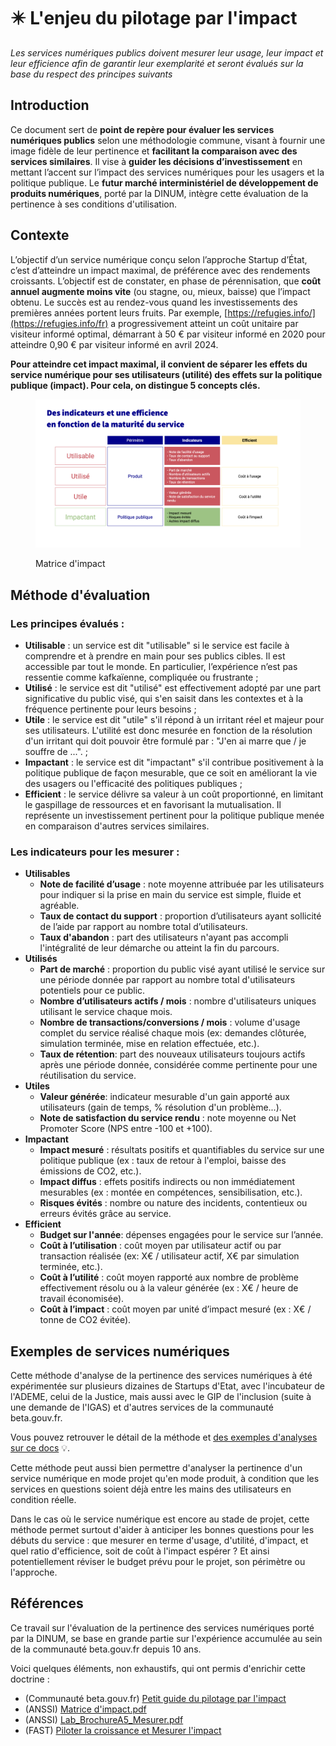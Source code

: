 # ✴️ L'enjeu du pilotage par l'impact

_Les services numériques publics doivent mesurer leur usage, leur impact et leur efficience afin de garantir leur exemplarité et seront évalués sur la base du respect des principes suivants_

## Introduction

Ce document sert de **point de repère pour évaluer les services numériques publics** selon une méthodologie commune, visant à fournir une image fidèle de leur pertinence et **facilitant la comparaison avec des services similaires**. Il vise à **guider les décisions d’investissement** en mettant l’accent sur l’impact des services numériques pour les usagers et la politique publique. Le **futur marché interministériel de développement de produits numériques**, porté par la DINUM, intègre cette évaluation de la pertinence à ses conditions d'utilisation.

## Contexte

L’objectif d’un service numérique conçu selon l’approche Startup d’État, c’est d’atteindre un impact maximal, de préférence avec des rendements croissants. L’objectif est de constater, en phase de pérennisation, que **coût annuel augmente moins vite** (ou stagne, ou, mieux, baisse) que l’impact obtenu. Le succès est au rendez-vous quand les investissements des premières années portent leurs fruits. Par exemple, [https://refugies.info/](https://refugies.info/fr) a progressivement atteint un coût unitaire par visiteur informé optimal, démarrant à 50 € par visiteur informé en 2020 pour atteindre 0,90 € par visiteur informé en avril 2024.

**Pour atteindre cet impact maximal, il convient de séparer les effets du service numérique pour ses utilisateurs (utilité) des effets sur la politique publique (impact). Pour cela, on distingue 5 concepts clés.**

<figure><img src="../../.gitbook/assets/Matrice_Impact_V2.png" alt=""><figcaption><p>Matrice d'impact</p></figcaption></figure>

## Méthode d'évaluation

### Les principes évalués :

* **Utilisable** : un service est dit "utilisable" si le service est facile à comprendre et à prendre en main pour ses publics cibles. Il est accessible par tout le monde. En particulier, l’expérience n’est pas ressentie comme kafkaïenne, compliquée ou frustrante ;
* **Utilisé** : le service est dit "utilisé" est effectivement adopté par une part significative du public visé, qui s'en saisit dans les contextes et à la fréquence pertinente pour leurs besoins ;
* **Utile** : le service est dit "utile" s'il répond à un irritant réel et majeur pour ses utilisateurs. L'utilité est donc mesurée en fonction de la résolution d'un irritant qui doit pouvoir être formulé par : "J'en ai marre que / je souffre de ...". ;
* **Impactant** : le service est dit "impactant" s'il contribue positivement à la politique publique de façon mesurable, que ce soit en améliorant la vie des usagers ou l'efficacité des politiques publiques ;
* **Efficient** : le service délivre sa valeur à un coût proportionné, en limitant le gaspillage de ressources et en favorisant la mutualisation. Il représente un investissement pertinent pour la politique publique menée en comparaison d'autres services similaires.

### Les indicateurs pour les mesurer :

* **Utilisables**
  * **Note de facilité d’usage** : note moyenne attribuée par les utilisateurs pour indiquer si la prise en main du service est simple, fluide et agréable.
  * **Taux de contact du support** : proportion d’utilisateurs ayant sollicité de l’aide par rapport au nombre total d’utilisateurs.
  * **Taux d'abandon** : part des utilisateurs n'ayant pas accompli l'intégralité de leur démarche ou atteint la fin du parcours.
* **Utilisés**
  * **Part de marché** : proportion du public visé ayant utilisé le service sur une période donnée par rapport au nombre total d'utilisateurs potentiels pour ce public.
  * **Nombre d’utilisateurs actifs / mois** : nombre d'utilisateurs uniques utilisant le service chaque mois.
  * **Nombre de transactions/conversions / mois** : volume d'usage complet du service réalisé chaque mois (ex: demandes clôturée, simulation terminée, mise en relation effectuée, etc.).
  * **Taux de rétention**: part des nouveaux utilisateurs toujours actifs après une période donnée, considérée comme pertinente pour une réutilisation du service.
* **Utiles**
  * **Valeur générée**: indicateur mesurable d'un gain apporté aux utilisateurs (gain de temps, % résolution d'un problème...).
  * **Note de satisfaction du service rendu** : note moyenne ou Net Promoter Score (NPS entre -100 et +100).
* **Impactant**
  * **Impact mesuré** : résultats positifs et quantifiables du service sur une politique publique (ex : taux de retour à l'emploi, baisse des émissions de CO2, etc.).
  * **Impact diffus** : effets positifs indirects ou non immédiatement mesurables (ex : montée en compétences, sensibilisation, etc.).
  * **Risques évités** : nombre ou nature des incidents, contentieux ou erreurs évités grâce au service.
* **Efficient**
  * **Budget sur l'année**: dépenses engagées pour le service sur l’année.
  * **Coût à l’utilisation** : coût moyen par utilisateur actif ou par transaction réalisée (ex: X€ / utilisateur actif, X€ par simulation terminée, etc.).
  * **Coût à l’utilité** : coût moyen rapporté aux nombre de problème effectivement résolu ou à la valeur générée (ex : X€ / heure de travail économisée).
  * **Coût à l’impact** : coût moyen par unité d’impact mesuré (ex : X€ / tonne de CO2 évitée).

## Exemples de services numériques

Cette méthode d'analyse de la pertinence des services numériques à été expérimentée sur plusieurs dizaines de Startups d'Etat, avec l'incubateur de l'ADEME, celui de la Justice, mais aussi avec le GIP de l'inclusion (suite à une demande de l'IGAS) et d'autres services de la communauté beta.gouv.fr.

Vous pouvez retrouver le détail de la méthode et [des exemples d'analyses sur ce docs](https://docs.numerique.gouv.fr/docs/d5fd8882-5935-42e2-8c00-ba4fa7769988/) :bulb:.&#x20;

Cette méthode peut aussi bien permettre d'analyser la pertinence d'un service numérique en mode projet qu'en mode produit, à condition que les services en questions soient déjà entre les mains des utilisateurs en condition réelle.

Dans le cas où le service numérique est encore au stade de projet, cette méthode permet surtout d'aider à anticiper les bonnes questions pour les débuts du service : que mesurer en terme d'usage, d'utilité, d'impact, et quel ratio d'efficience, soit de coût à l'impact espérer ? Et ainsi potentiellement réviser le budget prévu pour le projet, son périmètre ou l'approche.&#x20;

## Références

Ce travail sur l'évaluation de la pertinence des services numériques porté par la DINUM, se base en grande partie sur l'expérience accumulée au sein de la communauté beta.gouv.fr depuis 10 ans.

Voici quelques éléments, non exhaustifs, qui ont permis d'enrichir cette doctrine :

* (Communauté beta.gouv.fr) [Petit guide du pilotage par l'impact](https://docs.google.com/presentation/d/1g_qAXXy28Kh7M3qgafXVbgcvjcJf9Euryy3X78L_2es/edit?usp=sharing)
* (ANSSI) [Matrice d'impact.pdf](https://resana.numerique.gouv.fr/public/information/consulterAccessUrl?cle_url=2082283578A2kEZFpWU29XOgRiBmhdfVJsDDEEJQlgUzhTbgNiWmIGMQMzVTEBZFFrAzcLMw==)
* (ANSSI) [Lab\_BrochureA5\_Mesurer.pdf](https://resana.numerique.gouv.fr/public/information/consulterAccessUrl?cle_url=1825398125B21QMAAMCDRcMQJkAW9dfVBuXGEGJwZvUDtXalw9CzMGMQQ0Wj4FYQMxV28KPA==)
* (FAST) [Piloter la croissance et Mesurer l'impact](https://docs.google.com/presentation/d/1IiQIFW27Run0mmIBe2r8Tf_3TTz9UZVzefe16yucoss/edit?usp=sharing)
